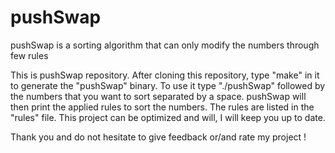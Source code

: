 # pushSwap
pushSwap is a sorting algorithm that can only modify the numbers through few rules

This is pushSwap repository.
After cloning this repository, type "make" in it to generate the "pushSwap" binary.
To use it type "./pushSwap" followed by the numbers that you want to sort separated by a space.
pushSwap will then print the applied rules to sort the numbers.
The rules are listed in the "rules" file.
This project can be optimized and will, I will keep you up to date.

Thank you and do not hesitate to give feedback or/and rate my project !